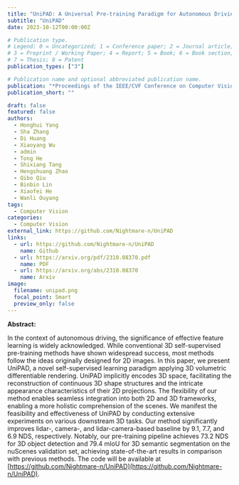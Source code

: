 ```yaml
---
title: "UniPAD: A Universal Pre-training Paradigm for Autonomous Driving"
subtitle: "UniPAD"
date: 2023-10-12T00:00:00Z

# Publication type.
# Legend: 0 = Uncategorized; 1 = Conference paper; 2 = Journal article;
# 3 = Preprint / Working Paper; 4 = Report; 5 = Book; 6 = Book section;
# 7 = Thesis; 8 = Patent
publication_types: ["3"]

# Publication name and optional abbreviated publication name.
publication: "*Proceedings of the IEEE/CVF Conference on Computer Vision and Pattern Recognition (CVPR), 2024.*"
publication_short: ""

draft: false
featured: false
authors:
  - Honghui Yang
  - Sha Zhang
  - Di Huang
  - Xiaoyang Wu
  - admin
  - Tong He
  - Shixiang Tang
  - Hengshuang Zhao
  - Qibo Qiu
  - Binbin Lin
  - Xiaofei He
  - Wanli Ouyang
tags:
  - Computer Vision
categories:
  - Computer Vision
external_link: https://github.com/Nightmare-n/UniPAD
links:
  - url: https://github.com/Nightmare-n/UniPAD
    name: Github
  - url: https://arxiv.org/pdf/2310.08370.pdf
    name: PDF
  - url: https://arxiv.org/abs/2310.08370
    name: Arxiv
image:
  filename: unipad.png
  focal_point: Smart
  preview_only: false
---
```


**Abstract:**

In the context of autonomous driving, the significance of effective feature learning is widely acknowledged. While conventional 3D self-supervised pre-training methods have shown widespread success, most methods follow the ideas originally designed for 2D images. In this paper, we present UniPAD, a novel self-supervised learning paradigm applying 3D volumetric differentiable rendering. UniPAD implicitly encodes 3D space, facilitating the reconstruction of continuous 3D shape structures and the intricate appearance characteristics of their 2D projections. The flexibility of our method enables seamless integration into both 2D and 3D frameworks, enabling a more holistic comprehension of the scenes. We manifest the feasibility and effectiveness of UniPAD by conducting extensive experiments on various downstream 3D tasks. Our method significantly improves lidar-, camera-, and lidar-camera-based baseline by 9.1, 7.7, and 6.9 NDS, respectively. Notably, our pre-training pipeline achieves 73.2 NDS for 3D object detection and 79.4 mIoU for 3D semantic segmentation on the nuScenes validation set, achieving state-of-the-art results in comparison with previous methods. The code will be available at [https://github.com/Nightmare-n/UniPAD](https://github.com/Nightmare-n/UniPAD).